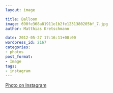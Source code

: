 ```yaml
---
layout: image

title: Balloon
image: 690fe368a81911e1b2fe1231380205bf_7.jpg
author: Matthias Kretschmann

date: 2012-05-27 17:16:11+00:00
wordpress_id: 2167
categories:
- photos
post_format:
- Image
tags:
- instagram
---
```


[Photo on Instagram](http://instagr.am/p/LIwqMrtSs2/)
